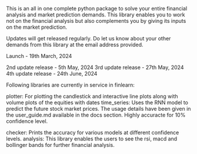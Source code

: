 This is an all in one complete python package to solve your entire financial analysis and market prediction demands. This library enables you to work not on the financial analysis but also complements you by giving its inputs on the market prediction.

Updates will get released regularly. Do let us know about your other demands from this library at the email address provided.

Launch - 19th March, 2024

2nd update release - 5th May, 2024
3rd update release - 27th May, 2024
4th update release - 24th June, 2024



Following libraries are currently in service in finlearn:

plotter: For plotting the candlestick and interactive line plots along with volume plots of the equities with dates
time_series: Uses the RNN model to predict the future stock market prices. The usage details have been given in the user_guide.md available in the docs section. Highly accuracte for 10% confidence level.  

checker: Prints the accuracy for various models at different confidence levels.
analysis: This library enables the users to see the rsi, macd and bollinger bands for further financial analysis.